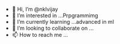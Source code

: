 - 👋 Hi, I’m @nklvijay
- 👀 I’m interested in ...Prpgrammimg 
- 🌱 I’m currently learning ...advanced in ml
- 💞️ I’m looking to collaborate on ...
- 📫 How to reach me ...

<!---
nklvijay/nklvijay is a ✨ special ✨ repository because its `README.md` (this file) appears on your GitHub profile.
You can click the Preview link to take a look at your changes.
--->
